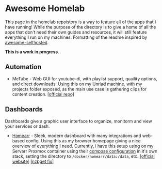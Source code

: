 # Awesome Homelab

This page in the homelab repoistory is a way to feature all of the apps that I have running! While the purpose of the directory is to give a home of all the apps that don't need their own guides and resources, it will still feature everything I run on my machines. Formatting of the readme inspired by [awesome-selfhosted](https://github.com/awesome-selfhosted/awesome-selfhosted).

**This is a work in progress.**

## Automation
* MeTube - Web GUI for youtube-dl, with playlist support, quaility options, and direct downloads. Using this on my Unriad machine, with my projects folder exposed, as the main use case is gathering clips for content creation. [[official repo]](https://github.com/alexta69/metube)

## Dashboards

Dashboards give a graphic user interface to organize, monitorm and view your services or dash.

* [Homearr](https://www.youtube.com/watch?v=A6vcTIzp_Ww) - Sleek, modern dashboard with many integrations and web-based config. Using this as my browser homepage giving a nice overview of everything I need. Currently, I have this setup using on my Servarr Proxmox container using their [compose configuration](https://homarr.dev/docs/getting-started/installation#-docker-compose) in it's own stack, setting the directory to ```/docker/homearr/data:/data```, etc. [[official website]](https://homarr.dev/) [[nzbget fix]](https://github.com/ajnart/homarr/issues/559#issuecomment-1377959472)


